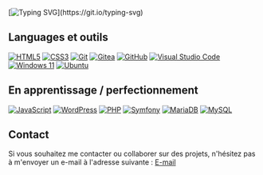 [![Typing SVG](https://readme-typing-svg.herokuapp.com?color=0000FF&lines=Bienvenue++sur+mon+profil+GitHub!👋;)](https://git.io/typing-svg)

## Languages et outils


[![HTML5](https://img.shields.io/badge/-HTML5-E34F26?&logo=HTML5&logoColor=white)](https://www.w3.org/html/)
[![CSS3](https://img.shields.io/badge/-CSS3-1572B6?&logo=CSS3&logoColor=white)](https://developer.mozilla.org/fr/docs/Web/CSS)
[![Git](https://img.shields.io/badge/-Git-F05032?&logo=Git&logoColor=white)](https://git-scm.com/)
[![Gitea](https://img.shields.io/badge/-Gitea-609926?&logo=Gitea&logoColor=white)](https://gitea.io/)
[![GitHub](https://img.shields.io/badge/-GitHub-000?&logo=GitHub&logoColor=FFF)](https://www.github.com/)
[![Visual Studio Code](https://img.shields.io/badge/-VS%20Code-007ACC?&logo=Visual%20Studio%20Code&logoColor=white)](https://code.visualstudio.com/)
[![Windows 11](https://img.shields.io/badge/-Windows%2011-0078D6?&logo=Windows&logoColor=white)](https://www.microsoft.com/windows/windows-11)
[![Ubuntu](https://img.shields.io/badge/-Ubuntu-E95420?&logo=Ubuntu&logoColor=white)](https://ubuntu.com/)



## En apprentissage / perfectionnement
[![JavaScript](https://img.shields.io/badge/-JavaScript-F7DF1E?&logo=JavaScript&logoColor=black)](https://developer.mozilla.org/fr/docs/Web/JavaScript)
[![WordPress](https://img.shields.io/badge/-WordPress-21759B?&logo=WordPress&logoColor=white)](https://wordpress.org/)
[![PHP](https://img.shields.io/badge/-PHP-777BB4?&logo=PHP&logoColor=white)](https://www.php.net/)
[![Symfony](https://img.shields.io/badge/-Symfony-000?&logo=Symfony&logoColor=white)](https://symfony.com/)
[![MariaDB](https://img.shields.io/badge/-MariaDB-003545?&logo=MariaDB&logoColor=white)](https://mariadb.org/)
[![MySQL](https://img.shields.io/badge/-MySQL-4479A1?&logo=MySQL&logoColor=white)](https://www.mysql.com/)

## Contact
Si vous souhaitez me contacter ou collaborer sur des projets, n'hésitez pas à m'envoyer un e-mail à l'adresse suivante : 
[E-mail](mailto:fabienmclll@gmail.com)

